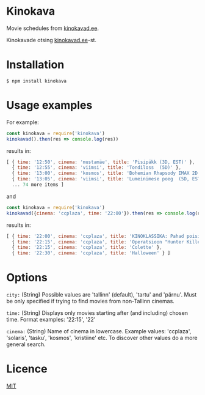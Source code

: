 # Kinokava

Movie schedules from [kinokavad.ee](https://kinokavad.ee).

Kinokavade otsing [kinokavad.ee](https://kinokavad.ee)-st.

# Installation

    $ npm install kinokava

# Usage examples

For example:
```javascript
const kinokava = require('kinokava')
kinokavad().then(res => console.log(res))
```
results in:

```javascript
[ { time: '12:50', cinema: 'mustamäe', title: 'Pisipäkk (3D, EST)' },
  { time: '12:55', cinema: 'viimsi', title: 'Tondiloss  (5D)' },
  { time: '13:00', cinema: 'kosmos', title: 'Bohemian Rhapsody IMAX 2D' },
  { time: '13:05', cinema: 'viimsi', title: 'Lumeinimese poeg  (5D, EST)' },
  ... 74 more items ]
```
and
```javascript
const kinokava = require('kinokava')
kinokavad({cinema: 'ccplaza', time: '22:00'}).then(res => console.log(res))
```
results in:
```javascript
[ { time: '22:00', cinema: 'ccplaza', title: 'KINOKLASSIKA: Pahad poisid' },
  { time: '22:15', cinema: 'ccplaza', title: 'Operatsioon "Hunter Killer"' },
  { time: '22:15', cinema: 'ccplaza', title: 'Colette' },
  { time: '22:30', cinema: 'ccplaza', title: 'Halloween' } ]
```
# Options

`city:` (String) Possible values are 'tallinn' (default), 'tartu' and 'pärnu'. Must be only specified if trying to find movies from non-Tallinn cinemas.

`time:` (String) Displays only movies starting after (and including) chosen time. Format examples: '22:15', '22'

`cinema:` (String) Name of cinema in lowercase. Example values: 'ccplaza', 'solaris', 'tasku', 'kosmos', 'kristiine' etc. To discover other values do a more general search.



# Licence

[MIT](http://vjpr.mit-license.org)